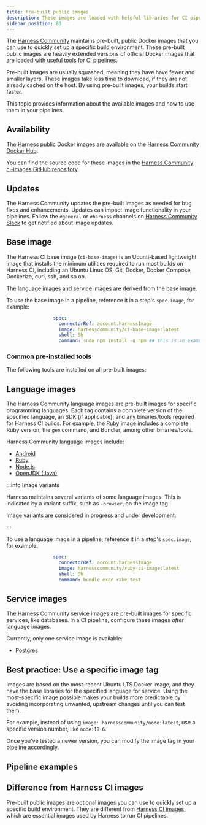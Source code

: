 ```yaml
---
title: Pre-built public images
description: These images are loaded with helpful libraries for CI pipelines.
sidebar_position: 80
---
```


The [Harness Community](https://github.com/harness-community/) maintains pre-built, public Docker images that you can use to quickly set up a specific build environment. These pre-built public images are heavily extended versions of official Docker images that are loaded with useful tools for CI pipelines.

Pre-built images are usually squashed, meaning they have have fewer and smaller layers. These images take less time to download, if they are not already cached on the host. By using pre-built images, your builds start faster.

This topic provides information about the available images and how to use them in your pipelines.

## Availability

The Harness public Docker images are available on the [Harness Community Docker Hub](https://hub.docker.com/u/harnesscommunity).

You can find the source code for these images in the [Harness Community ci-images GitHub repository](https://github.com/harness-community/ci-images).

## Updates

The Harness Community updates the pre-built images as needed for bug fixes and enhancements. Updates can impact image functionality in your pipelines. Follow the `#general` or `#harness` channels on [Harness Community Slack](https://developer.harness.io/community) to get notified about image updates. <!-- what is the channel name -->

## Base image

The Harness CI base image (`ci-base-image`) is an Ubunti-based lightweight image that installs the minimum utilities required to run most builds on Harness CI, including an Ubuntu Linux OS, Git, Docker, Docker Compose, Dockerize, curl, ssh, and so on.

The [language images](#language-images) and [service images](#service-images) are derived from the base image.

To use the base image in a pipeline, reference it in a step's `spec.image`, for example:

```yaml
                 spec:
                   connectorRef: account.harnessImage
                   image: harnesscommunity/ci-base-image:latest
                   shell: Sh
                   command: sudo npm install -g npm ## This is an example command.
```

### Common pre-installed tools

The following tools are installed on all pre-built images:

<!-- literally copied from circle-ci, what do our images include and does it matter how they are installed? 

* bzip2
* ca-certificates
* curl
* git
* gnupg
* gzip
* locales
* net-tools
* netcat
* openssh-client
* parallel
* sudo
* tar
* unzip
* wget
* zip
* Docker client
* Docker Compose
* dockerize
* Jq

-->

## Language images

The Harness Community language images are pre-built images for specific programming languages. Each tag contains a complete version of the specified language, an SDK (if applicable), and any binaries/tools required for Harness CI builds. For example, the Ruby image includes a complete Ruby version, the `gem` command, and Bundler, among other binaries/tools.

Harness Community language images include:

* [Android](https://hub.docker.com/r/harnesscommunity/android)
* [Ruby](https://hub.docker.com/r/harnesscommunity/ruby)
* [Node.js](https://hub.docker.com/r/harnesscommunity/node)
* [OpenJDK (Java)](https://hub.docker.com/r/harnesscommunity/openjdk)

:::info Image variants

Harness maintains several variants of some language images. This is indicated by a variant suffix, such as `-browser`, on the image tag.

Image variants are considered in progress and under development.

:::

To use a language image in a pipeline, reference it in a step's `spec.image`, for example:

```yaml
                 spec:
                   connectorRef: account.harnessImage
                   image: harnesscommunity/ruby-ci-image:latest
                   shell: Sh
                   command: bundle exec rake test
```

## Service images

The Harness Community service images are pre-built images for specific services, like databases. In a CI pipeline, configure these images *after* language images.

Currently, only one service image is available:

* [Postgres](https://hub.docker.com/r/harnesscommunity/postgres)

## Best practice: Use a specific image tag

Images are based on the most-recent Ubuntu LTS Docker image, and they have the base libraries for the specified language for service. Using the most-specific image possible makes your builds more predictable by avoiding incorporating unwanted, upstream changes until you can test them.

For example, instead of using `image: harnesscommunity/node:latest`, use a specific version number, like `node:18.6`.

Once you've tested a newer version, you can modify the image tag in your pipeline accordingly.

## Pipeline examples

<!-- examples in Harness Community repos -->

## Difference from Harness CI images

Pre-built public images are optional images you can use to quickly set up a specific build environment. They are different from [Harness CI images](./harness-ci.md), which are essential images used by Harness to run CI pipelines.
